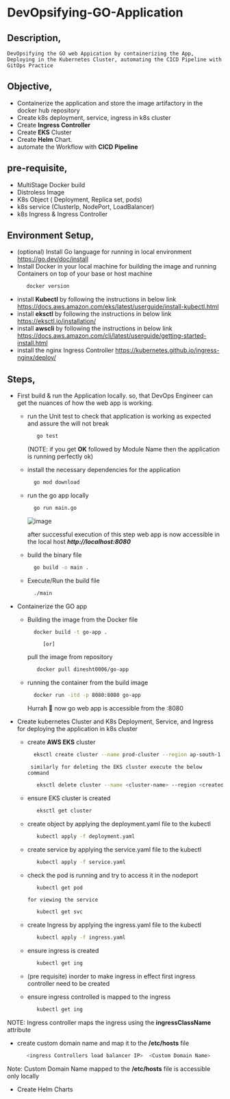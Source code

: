# DevOpsifying-GO-Application

## Description,
    DevOpsifying the GO web Appication by containerizing the App, Deploying in the Kubernetes Cluster, automating the CICD Pipeline with GitOps Practice

## Objective, 
- Containerize the application and store the image artifactory in the docker hub repository
- Create k8s deployment, service, ingress in k8s cluster
- Create __Ingress Controller__
- Create __EKS__ Cluster
- Create __Helm__ Chart.
- automate the Workflow with __CICD Pipeline__

## pre-requisite,
- MultiStage Docker build
- Distroless Image
- K8s Object ( Deployment, Replica set, pods)
- k8s service (ClusterIp, NodePort, LoadBalancer)
- k8s Ingress & Ingress Controller


## Environment Setup,
- (optional) Install Go language for running in local environment
  https://go.dev/doc/install
- Install Docker in your local machine for building the image and running Containers on top of your base or host machine
  ```bash
     docker version
  ```
- install __Kubectl__ by following the instructions in below link
  https://docs.aws.amazon.com/eks/latest/userguide/install-kubectl.html
- install __eksctl__ by following the instructions in below link
  https://eksctl.io/installation/
- install __awscli__ by following the instructions in below link
  https://docs.aws.amazon.com/cli/latest/userguide/getting-started-install.html
- install the nginx Ingress Controller
  https://kubernetes.github.io/ingress-nginx/deploy/

## Steps,
- First build & run the Application locally. so, that DevOps Engineer can get the nuances of how the web app is working.
  - run the Unit test to check that application is working as expected and assure the will not break
    ```bash
       go test
    ```
    (NOTE: if you get **OK** followed by Module Name then the application is running perfectly ok) 
  - install the necessary dependencies for the application
    ```bash
      go mod download
    ```
  - run the go app locally
    ```bash
      go run main.go
    ```
    ![image](https://github.com/user-attachments/assets/91eae8f3-6b63-4d81-bdb0-e58af381ddf4)

    after successful execution of this step web app is now accessible in the local host ***http://localhost:8080***
  - build the binary file
    ```bash
      go build -o main .
    ```
  - Execute/Run the build file
    
    ```bash
      ./main
    ```
- Containerize the GO app
  - Building the image from the Docker file
    ```bash
      docker build -t go-app .
    ```
             [or]
    pull the image from repository
    ```bash
       docker pull dinesht0006/go-app
    ```
  - running the container from the build image
    ```bash
      docker run -itd -p 8080:8080 go-app
    ```
    Hurrah 🥳 now go web app is accessible from the <public ip>:8080
    
- Create kubernetes Cluster and K8s Deployment, Service, and Ingress for deploying the application in k8s cluster
  - create __AWS EKS__ cluster
     ```bash
       eksctl create cluster --name prod-cluster --region ap-south-1
    ```
         similarly for deleting the EKS cluster execute the below command
    ```bash
       eksctl delete cluster --name <cluster-name> --region <created-region>
    ```
  - ensure EKS cluster is created
    ```bash
       eksctl get cluster
    ```
  - create object by applying the deployment.yaml file to the kubectl
    ```bash
       kubectl apply -f deployment.yaml
    ```
  - create service by applying the service.yaml file to the kubectl
    ```bash
       kubectl apply -f service.yaml
    ```
  - check the pod is running and try to access it in the nodeport
    ```bash
       kubectl get pod
    ```
        for viewing the service 
    ```bash
       kubectl get svc
    ```
  - create Ingress by applying the ingress.yaml file to the kubectl
    ```bash
       kubectl apply -f ingress.yaml
    ```
  - ensure ingress is created
    ```bash
       kubectl get ing
    ```
  - (pre requisite) inorder to make ingress in effect first ingress controller need to be created
   
  - ensure ingress controlled is mapped to the ingress
    ```bash
       kubectl get ing
    ```
NOTE: Ingress controller maps the ingress using the __ingressClassName__ attribute
  - create custom domain name and map it to the __/etc/hosts__ file
     ```bash
        <ingress Controllers load balancer IP>  <Custom Domain Name>
     ```
Note: Custom Domain Name mapped to the __/etc/hosts__ file is accessible only locally
     
-  Create Helm Charts

